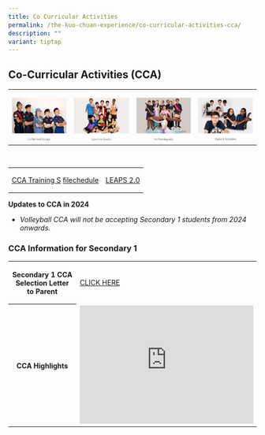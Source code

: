 ```yaml
---
title: Co Curricular Activities
permalink: /the-kuo-chuan-experience/co-curricular-activities-cca/
description: ""
variant: tiptap
---
```

<h2>Co-Curricular Activities (CCA)</h2>
<table style="minWidth: 100px">
<colgroup>
<col>
<col>
<col>
<col>
</colgroup>
<tbody>
<tr>
<td rowspan="1" colspan="1">
<p></p><a class="isomer-image-wrapper" href="https://staging.d38b8pvh8spt44.amplifyapp.com/the-kuo-chuan-experience/co-curricular-activities-cca/uniformed-groups/boys-brigade/"><img style="width: 100%" height="auto" width="100%" alt="" src="/images/The Kuo Chuan Experience/CCA/Uniformed Groups.jpg"></a>
</td>
<td rowspan="1" colspan="1">
<p></p><a class="isomer-image-wrapper" href="https://staging.d38b8pvh8spt44.amplifyapp.com/the-kuo-chuan-experience/co-curricular-activities-cca/sports-n-games/badminton/"><img style="width: 100%" height="auto" width="100%" alt="" src="/images/The Kuo Chuan Experience/CCA/Sports &amp; Games.jpg"></a>
</td>
<td rowspan="1" colspan="1">
<p></p><a class="isomer-image-wrapper" href="https://staging.d38b8pvh8spt44.amplifyapp.com/the-kuo-chuan-experience/co-curricular-activities-cca/performing-arts/symphonic-band/"><img style="width: 100%" height="auto" width="100%" alt="" src="/images/The Kuo Chuan Experience/CCA/Performing Arts.jpg"></a>
</td>
<td rowspan="1" colspan="1">
<p></p><a class="isomer-image-wrapper" href="https://staging.d38b8pvh8spt44.amplifyapp.com/the-kuo-chuan-experience/co-curricular-activities-cca/clubs-n-societies/art-club/"><img style="width: 100%" height="auto" width="100%" alt="" src="/images/The Kuo Chuan Experience/CCA/Clubs &amp; Societies.jpg"></a>
</td>
</tr>
</tbody>
</table>
<p>
<br>
</p>
<table style="minWidth: 50px">
<colgroup>
<col>
<col>
</colgroup>
<tbody>
<tr>
<td rowspan="1" colspan="1">
<p><a href="/files/CCA_Schedule_2024__1_Apr_.pdf" rel="noopener noreferrer nofollow" target="_blank">CCA Training S</a>
<a href="/files/KCPSS_CCA_Deployment_2024__26_Jun_.pdf" rel="noopener noreferrer nofollow" target="_blank">file</a><a href="/files/CCA_Schedule_2024__1_Apr_.pdf" rel="noopener noreferrer nofollow" target="_blank">chedule</a>
</p>
</td>
<td rowspan="1" colspan="1">
<p><a href="/files/LEAPS2%20Grading%20System.pdf" rel="noopener noreferrer nofollow" target="_blank">LEAPS 2.0</a>
</p>
</td>
</tr>
</tbody>
</table>
<p><strong>Updates to CCA in 2024</strong> 
<br>
</p>
<ul data-tight="true" class="tight">
<li>
<p><em>Volleyball CCA will not be accepting Secondary 1 students from 2024 onwards.</em>
</p>
</li>
</ul>
<h3>CCA Information for Secondary 1</h3>
<table style="minWidth: 50px">
<colgroup>
<col>
<col>
</colgroup>
<tbody>
<tr>
<th rowspan="1" colspan="1">
<p>Secondary 1 CCA Selection Letter to Parent</p>
</th>
<td rowspan="1" colspan="1">
<p><a href="/files/Letter_to_Parents_Sec_1_CCA_Registration___Selection_2024.pdf" rel="noopener noreferrer nofollow" target="_blank">CLICK HERE</a>
</p>
</td>
</tr>
<tr>
<th rowspan="1" colspan="1">
<p>CCA Highlights</p>
</th>
<td rowspan="1" colspan="1">
<div class="iframe-wrapper">
<iframe height="240" width="352" allowfullscreen="true" frameborder="0" src="https://www.youtube.com/embed/ulk6sb1K6_A"></iframe>
</div>
</td>
</tr>
</tbody>
</table>
<p></p>
